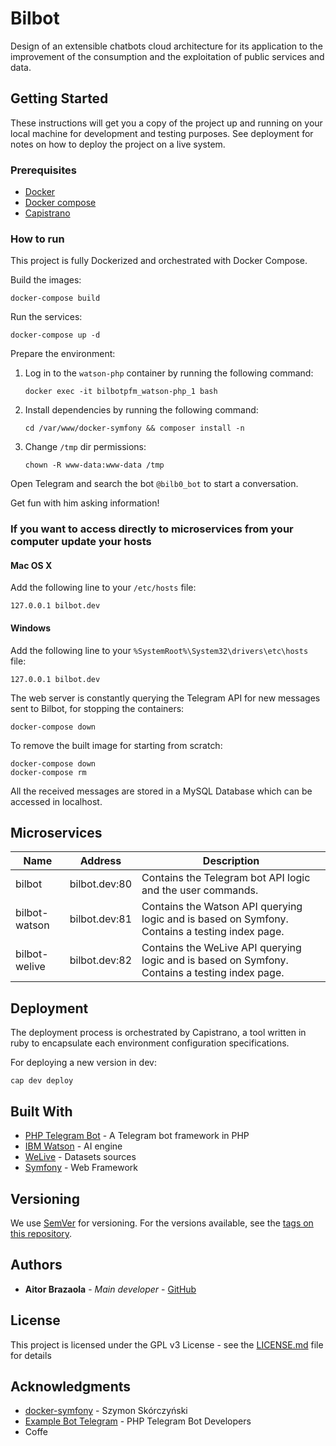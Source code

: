 # Bilbot

Design of an extensible chatbots cloud architecture for its application to the improvement of the consumption and the exploitation of public services and data.

## Getting Started

These instructions will get you a copy of the project up and running on your local machine for development and testing purposes. See deployment for notes on how to deploy the project on a live system.

### Prerequisites

* [Docker](https://www.docker.com/)
* [Docker compose](https://docs.docker.com/compose/)
* [Capistrano](http://capistranorb.com/)

### How to run

This project is fully Dockerized and orchestrated with Docker Compose.

Build the images:

```
docker-compose build
```

Run the services:
```
docker-compose up -d
```

Prepare the environment:

1. Log in to the `watson-php` container by running the following command:
    ```
    docker exec -it bilbotpfm_watson-php_1 bash
    ```

2. Install dependencies by running the following command:
    ```
    cd /var/www/docker-symfony && composer install -n
    ```

3. Change `/tmp` dir permissions:
    ```
    chown -R www-data:www-data /tmp
    ```

Open Telegram and search the bot `@bilb0_bot` to start a conversation.

Get fun with him asking information!

### If you want to access directly to microservices from your computer update your hosts

#### Mac OS X

Add the following line to your `/etc/hosts` file:
```
127.0.0.1 bilbot.dev
```

#### Windows

Add the following line to your `%SystemRoot%\System32\drivers\etc\hosts` file:
```
127.0.0.1 bilbot.dev
```

The web server is constantly querying the Telegram API for new messages sent to Bilbot, for stopping the containers:
```
docker-compose down
```

To remove the built image for starting from scratch:
```
docker-compose down
docker-compose rm
```

All the received messages are stored in a MySQL Database which can be accessed in localhost.

## Microservices

| Name | Address | Description|
| --- | --- | --- |
| bilbot |bilbot.dev:80 | Contains the Telegram bot API logic and the user commands. |
| bilbot-watson |bilbot.dev:81 | Contains the Watson API querying logic and is based on Symfony. Contains a testing index page. |
| bilbot-welive |bilbot.dev:82 | Contains the WeLive API querying logic and is based on Symfony. Contains a testing index page. |

## Deployment

The deployment process is orchestrated by Capistrano, a tool written in ruby to encapsulate each environment 
configuration specifications.

For deploying a new version in dev:

```
cap dev deploy
```

## Built With

* [PHP Telegram Bot](https://github.com/php-telegram-bot) - A Telegram bot framework in PHP
* [IBM Watson](https://www.ibm.com/watson/) - AI engine
* [WeLive](http://welive.eu/) - Datasets sources
* [Symfony](https://symfony.com/) - Web Framework

## Versioning

We use [SemVer](http://semver.org/) for versioning. For the versions available, see the [tags on this repository](https://github.com/Bilbot/tags). 

## Authors

* **Aitor Brazaola** - *Main developer* - [GitHub](https://github.com/kronosnhz)

## License

This project is licensed under the GPL v3 License - see the [LICENSE.md](LICENSE) file for details

## Acknowledgments

* [docker-symfony](https://github.com/sskorc/docker-symfony) - Szymon Skórczyński
* [Example Bot Telegram](https://github.com/php-telegram-bot/example-bot) - PHP Telegram Bot Developers
* Coffe
